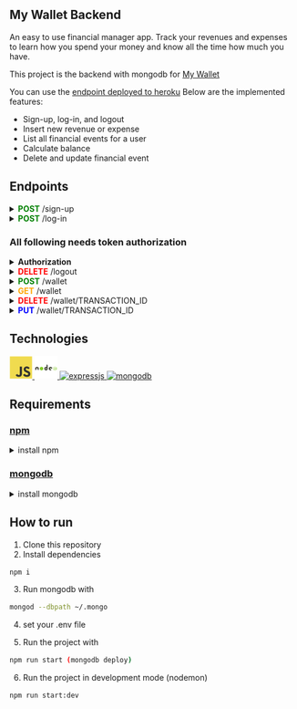 ## My Wallet Backend

An easy to use financial manager app. Track your revenues and expenses to learn how you spend your money and know all the time how much you have.

This project is the backend with mongodb for [My Wallet](my-wallet-front-three.vercel.app) 

You can use the [endpoint deployed to heroku](https://my-wallet390.herokuapp.com)
Below are the implemented features:

- Sign-up, log-in, and logout
- Insert new revenue or expense
- List all financial events for a user
- Calculate balance
- Delete and update financial event

## Endpoints

<details>
    <summary>
        <strong style="color:green;">POST</strong> /sign-up
    </summary>
send body request like this:

```json
{
  "name": "joe",
  "email": "joe@live.com",
  "password": "thebestpassword"
}
```

- it returns status <strong style="color:green;">201</strong> for success

- it returns status <strong style="color:purple;">422</strong> for any entry error

- it returns status <strong style="color:purple;">409</strong> for email already in use

</details>
<details>
    <summary>
        <strong style="color:green;">POST</strong> /log-in
    </summary>
send body request like this:

```json
{
  "email": "joe@live.com",
  "password": "thebestpassword"
}
```

- it returns status <strong style="color:green;">200</strong> and an object like this:

```json
{
  "token": "1cf7cccf-48ad-4edd-8b9d-121b1199aaf4",
  "user": "joe"
}
```

- it returns status <strong style="color:purple;">400</strong> for any entry error

- it returns status <strong style="color:purple;">401</strong> for email/password error

</details>

### All following needs token authorization

<details>
    <summary>
        <strong >Authorization</strong>
    </summary>
- send a Bearer token on headers like this:

```json
{
  "headers": {
    "authorization": "Bearer 1cf7cccf-48ad-4edd-8b9d-121b1199aaf4"
  }
}
```

- it returns <strong style="color:purple;">400</strong> for empty auth, without Bearer or token not uuid

- it returns <strong style="color:purple">422</strong> for empty token with Bearer

- it returns <strong style="color:purple;">401</strong> for unauthorized

</details>

<details>
    <summary>
        <strong style="color:red;">DELETE</strong> /logout
    </summary>

- it returns status <strong style="color:green;">200</strong>

</details>
<details>
    <summary>
        <strong style="color:green;">POST</strong> /wallet
    </summary>

send body request like this:

```json
{
  "value": 25.45,
  "descript": "cheesecake"
}
```

- it returns status <strong style="color:green;">201</strong> for success

- it returns status <strong style="color:purple;">400</strong> for any entry error

</details>
</details>
<details>
    <summary>
        <strong style="color:orange;">GET</strong> /wallet
    </summary>

- it returns status <strong style="color:green;">200</strong> for success and an array like this:

```json
[
  {
    "_id": "61fc423a0f5d4031b3cc2c77",
    "description": "chesecake",
    "value": -27,
    "date": "2022-02-03T20:59:38.427Z"
  },
  {
    "_id": "61fc42490f5d4031b3cc2c78",
    "description": "freelance",
    "value": 2000,
    "date": "2022-02-03T20:59:53.730Z"
  }
]
```

- it returns status <strong style="color:purple;">204</strong> for no content

</details>
<details>
    <summary>
        <strong style="color:red;">DELETE</strong> /wallet/TRANSACTION_ID
    </summary>

- it returns status <strong style="color:green;">200</strong> for success.

- it returns status <strong style="color:purple;">404</strong> for transaction not found

</details>
<details>
    <summary>
        <strong style="color:blue;">PUT</strong> /wallet/TRANSACTION_ID
    </summary>
send body request like this:

```json
{
  "value": 25.45,
  "descript": "cheesecake"
}
```

- Value and description isn't required, you can send just one.

- it returns status <strong style="color:green;">200</strong> for success

- it returns status <strong style="color:purple;">400</strong> for any entry error

- it returns status <strong style="color:purple;">404</strong> for transaction not found

</details>

## Technologies

<a title="JavaScript" href="https://developer.mozilla.org/en-US/docs/Web/JavaScript" target="_blank" rel="noreferrer"> 
    <img src="https://raw.githubusercontent.com/devicons/devicon/master/icons/javascript/javascript-original.svg" alt="javascript" width="40" height="40"/> 
</a>
<a title="Node JS" href="https://nodejs.org" target="_blank" rel="noreferrer"> 
    <img src="https://raw.githubusercontent.com/devicons/devicon/master/icons/nodejs/nodejs-original-wordmark.svg" alt="nodejs" width="40" height="40"/> 
</a>
<a title="Express JS" href="https://expressjs.com/" target="_blank" rel="noreferrer"> 
    <img src="https://www.vectorlogo.zone/logos/expressjs/expressjs-icon.svg" alt="expressjs" width="40" height="40"/> 
</a>
<a title="Mongodb" href="https://mongodb.com/" target="_blank" rel="noreferrer"> 
    <img src="https://webimages.mongodb.com/_com_assets/cms/kuyjf3vea2hg34taa-horizontal_default_slate_blue.svg?auto=format%252Ccompress" alt="mongodb" width="40" height="40"/> 
</a>

## Requirements

### [npm](https://www.npmjs.com/)

<details>
    <summary>install npm</summary>

```bash
wget -qO- <https://raw.githubusercontent.com/nvm-sh/nvm/v0.38.0/install.sh> | bash

## Or this command
wget -qO- https://raw.githubusercontent.com/nvm-sh/nvm/v0.38.0/install.sh | bash

# Close and open terminal
nvm install --lts
nvm use --lts
# Verify node version
node --version # Must show v14.16.1
# Verify npm version
npm -v
```

</details>

### [mongodb](https://www.mongodb.com/)

<details>
    <summary>install mongodb</summary>

```bash
wget -qO - https://www.mongodb.org/static/pgp/server-5.0.asc | sudo apt-key add -
echo "deb [ arch=amd64,arm64 ] https://repo.mongodb.org/apt/ubuntu focal/mongodb-org/5.0 multiverse" | sudo tee /etc/apt/sources.list.d/mongodb-org-5.0.list
sudo apt-get update
sudo apt-get install -y mongodb-org
mkdir ~/.mongo
```
- If it fails execute the following command and then try again the first one

```bash
sudo apt-get install gnupg wget
```

</details>

## How to run

1. Clone this repository
2. Install dependencies

```bash
npm i
```

3. Run mongodb with

```bash
mongod --dbpath ~/.mongo
```

4. set your .env file

5. Run the project with

```bash
npm run start (mongodb deploy)
```

6. Run the project in development mode (nodemon)

```bash
npm run start:dev
```

